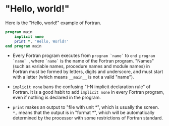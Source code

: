 # "Hello, world!"

Here is the "Hello, world!" example of Fortran.

```fortran
program main
    implicit none
    print *, 'Hello, World!'
end program main
```

- Every Fortran program executes from `` program `name` `` to ``end program `name` ``, where `` `name` `` is the name of the Fortran program. "Names" (such as variable names, procedure names and module names) in Fortran must be formed by letters, digits and underscore, and must start with a letter (which means `__main__` is not a valid "name").

- ``implicit none`` bans the confusing "I-N implicit declaration rule" of Fortran. It is a good habit to add ``implicit none`` in every Fortran program, even if nothing is declared in the program.

- ``print`` makes an output to "file with unit \*", which is usually the screen. `*,` means that the output is in "format \*", which will be automatically determined by the processor with some restrictions of Fortran standard.
